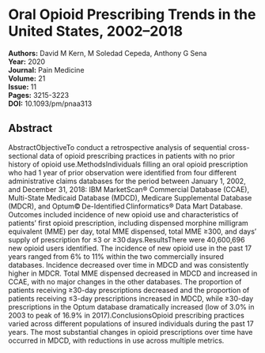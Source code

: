 # Oral Opioid Prescribing Trends in the United States, 2002–2018

**Authors:** David M Kern, M Soledad Cepeda, Anthony G Sena  
**Year:** 2020  
**Journal:** Pain Medicine  
**Volume:** 21  
**Issue:** 11  
**Pages:** 3215-3223  
**DOI:** 10.1093/pm/pnaa313  

## Abstract
AbstractObjectiveTo conduct a retrospective analysis of sequential cross-sectional data of opioid prescribing practices in patients with no prior history of opioid use.MethodsIndividuals filling an oral opioid prescription who had 1 year of prior observation were identified from four different administrative claims databases for the period between January 1, 2002, and December 31, 2018: IBM MarketScan® Commercial Database (CCAE), Multi-State Medicaid Database (MDCD), Medicare Supplemental Database (MDCR), and Optum© De-Identified Clinformatics® Data Mart Database. Outcomes included incidence of new opioid use and characteristics of patients’ first opioid prescription, including dispensed morphine milligram equivalent (MME) per day, total MME dispensed, total MME ≥300, and days’ supply of prescription for ≤3 or ≥30 days.ResultsThere were 40,600,696 new opioid users identified. The incidence of new opioid use in the past 17 years ranged from 6% to 11% within the two commercially insured databases. Incidence decreased over time in MDCD and was consistently higher in MDCR. Total MME dispensed decreased in MDCD and increased in CCAE, with no major changes in the other databases. The proportion of patients receiving ≥30-day prescriptions decreased and the proportion of patients receiving ≤3-day prescriptions increased in MDCD, while ≥30-day prescriptions in the Optum database dramatically increased (low of 3.0% in 2003 to peak of 16.9% in 2017).ConclusionsOpioid prescribing practices varied across different populations of insured individuals during the past 17 years. The most substantial changes in opioid prescriptions over time have occurred in MDCD, with reductions in use across multiple metrics.

